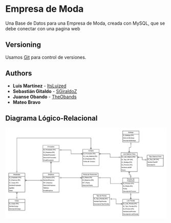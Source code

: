 # Empresa de Moda

Una Base de Datos para una Empresa de Moda, creada con MySQL, que se debe conectar con una pagina web

## Versioning

Usamos [Git](http://git-scm.com) para control de versiones. 

## Authors

* **Luis Martínez** - [ItsLuized](https://github.com/ItsLuized)
* **Sebastián Gitaldo** - [SGiraldoZ](https://github.com/SGiraldoZ)
* **Juanse Obando** - [TheObands](https://github.com/TheObands)
* **Mateo Bravo** 

## Diagrama Lógico-Relacional

![alt text](https://github.com/ItsLuized/EmpresaModa/blob/master/DiagramaLogicoRelacional.jpeg)